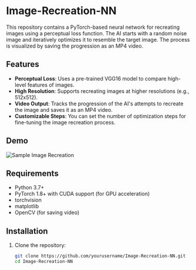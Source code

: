 # Image-Recreation-NN

This repository contains a PyTorch-based neural network for recreating images using a perceptual loss function. The AI starts with a random noise image and iteratively optimizes it to resemble the target image. The process is visualized by saving the progression as an MP4 video.

## Features
- **Perceptual Loss**: Uses a pre-trained VGG16 model to compare high-level features of images.
- **High Resolution**: Supports recreating images at higher resolutions (e.g., 512x512).
- **Video Output**: Tracks the progression of the AI's attempts to recreate the image and saves it as an MP4 video.
- **Customizable Steps**: You can set the number of optimization steps for fine-tuning the image recreation process.

## Demo

![Sample Image Recreation](sample.gif)

## Requirements

- Python 3.7+
- PyTorch 1.8+ with CUDA support (for GPU acceleration)
- torchvision
- matplotlib
- OpenCV (for saving video)

## Installation

1. Clone the repository:

   ```bash
   git clone https://github.com/yourusername/Image-Recreation-NN.git
   cd Image-Recreation-NN
